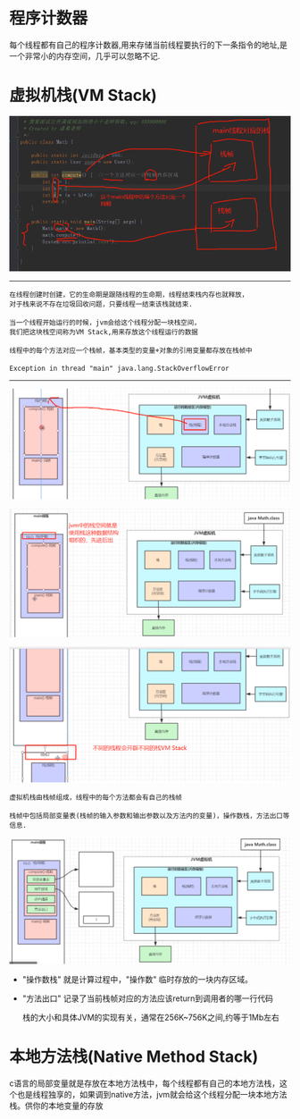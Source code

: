 # 程序计数器

每个线程都有自己的程序计数器,用来存储当前线程要执行的下一条指令的地址,是一个非常小的内存空间，几乎可以忽略不记.

# 虚拟机栈(VM Stack)

![](../pics/栈的理解.png)

---
    在线程创建时创建，它的生命期是跟随线程的生命期，线程结束栈内存也就释放，
    对于栈来说不存在垃圾回收问题，只要线程一结束该栈就结束.
    
    当一个线程开始运行的时候，jvm会给这个线程分配一块栈空间，
    我们把这块栈空间称为VM Stack,用来存放这个线程运行的数据
    
    线程中的每个方法对应一个栈帧，基本类型的变量+对象的引用变量都存放在栈帧中
    
    Exception in thread "main" java.lang.StackOverflowError
---

![](../pics/栈的理解02.png)

![](../pics/栈的理解03.png)

![](../pics/栈的理解04.png)

    虚拟机栈由栈帧组成，线程中的每个方法都会有自己的栈帧
    
    栈帧中包括局部变量表(栈帧的输入参数和输出参数以及方法内的变量)，操作数栈，方法出口等信息.

![](../pics/栈帧理解01.png)

- "操作数栈" 就是计算过程中，"操作数" 临时存放的一块内存区域。
- "方法出口" 记录了当前栈帧对应的方法应该return到调用者的哪一行代码

    栈的大小和具体JVM的实现有关，通常在256K~756K之间,约等于1Mb左右
    
# 本地方法栈(Native Method Stack)

c语言的局部变量就是存放在本地方法栈中，每个线程都有自己的本地方法栈，这个也是线程独享的，如果调到native方法，jvm就会给这个线程分配一块本地方法栈。供你的本地变量的存放
